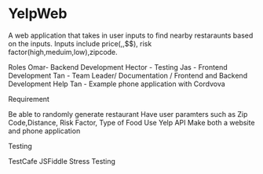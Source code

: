 # YelpWeb
A web application that takes in user inputs to find nearby restaraunts based on the inputs.
Inputs include price($,$$,$$$), risk factor(high,meduim,low),zipcode.

Roles
Omar- Backend Development
Hector - Testing
Jas - Frontend Development
Tan - Team Leader/ Documentation / Frontend and Backend Development Help
Tan - Example phone application with Cordvova

Requirement

Be able to randomly generate restaurant
Have user paramters such as Zip Code,Distance, Risk Factor, Type of Food
Use Yelp API
Make both a website and phone application

Testing

TestCafe
JSFiddle
Stress Testing
